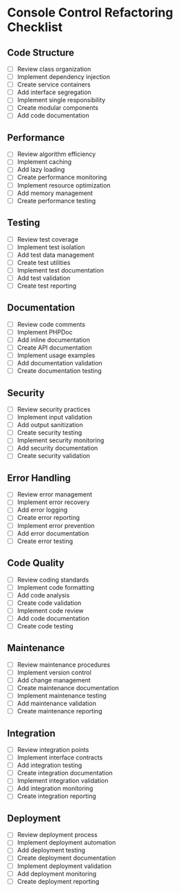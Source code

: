 # Console Control Refactoring Checklist

## Code Structure
- [ ] Review class organization
- [ ] Implement dependency injection
- [ ] Create service containers
- [ ] Add interface segregation
- [ ] Implement single responsibility
- [ ] Create modular components
- [ ] Add code documentation

## Performance
- [ ] Review algorithm efficiency
- [ ] Implement caching
- [ ] Add lazy loading
- [ ] Create performance monitoring
- [ ] Implement resource optimization
- [ ] Add memory management
- [ ] Create performance testing

## Testing
- [ ] Review test coverage
- [ ] Implement test isolation
- [ ] Add test data management
- [ ] Create test utilities
- [ ] Implement test documentation
- [ ] Add test validation
- [ ] Create test reporting

## Documentation
- [ ] Review code comments
- [ ] Implement PHPDoc
- [ ] Add inline documentation
- [ ] Create API documentation
- [ ] Implement usage examples
- [ ] Add documentation validation
- [ ] Create documentation testing

## Security
- [ ] Review security practices
- [ ] Implement input validation
- [ ] Add output sanitization
- [ ] Create security testing
- [ ] Implement security monitoring
- [ ] Add security documentation
- [ ] Create security validation

## Error Handling
- [ ] Review error management
- [ ] Implement error recovery
- [ ] Add error logging
- [ ] Create error reporting
- [ ] Implement error prevention
- [ ] Add error documentation
- [ ] Create error testing

## Code Quality
- [ ] Review coding standards
- [ ] Implement code formatting
- [ ] Add code analysis
- [ ] Create code validation
- [ ] Implement code review
- [ ] Add code documentation
- [ ] Create code testing

## Maintenance
- [ ] Review maintenance procedures
- [ ] Implement version control
- [ ] Add change management
- [ ] Create maintenance documentation
- [ ] Implement maintenance testing
- [ ] Add maintenance validation
- [ ] Create maintenance reporting

## Integration
- [ ] Review integration points
- [ ] Implement interface contracts
- [ ] Add integration testing
- [ ] Create integration documentation
- [ ] Implement integration validation
- [ ] Add integration monitoring
- [ ] Create integration reporting

## Deployment
- [ ] Review deployment process
- [ ] Implement deployment automation
- [ ] Add deployment testing
- [ ] Create deployment documentation
- [ ] Implement deployment validation
- [ ] Add deployment monitoring
- [ ] Create deployment reporting 